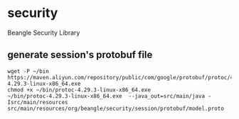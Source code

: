 security
========

Beangle Security Library


## generate session's protobuf file

    wget -P ~/bin  https://maven.aliyun.com/repository/public/com/google/protobuf/protoc/4.29.3/protoc-4.29.3-linux-x86_64.exe
    chmod +x ~/bin/protoc-4.29.3-linux-x86_64.exe
    ~/bin/protoc-4.29.3-linux-x86_64.exe  --java_out=src/main/java -Isrc/main/resources src/main/resources/org/beangle/security/session/protobuf/model.proto
